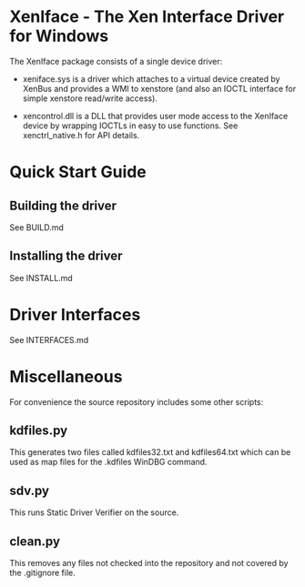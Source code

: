 XenIface - The Xen Interface Driver for Windows
===============================================

The XenIface package consists of a single device driver:

*    xeniface.sys is a driver which attaches to a virtual device created
     by XenBus and provides a WMI to xenstore (and also an IOCTL interface
     for simple xenstore read/write access).

*    xencontrol.dll is a DLL that provides user mode access to the XenIface
     device by wrapping IOCTLs in easy to use functions. See xenctrl_native.h
     for API details.

Quick Start Guide
=================

Building the driver
-------------------

See BUILD.md

Installing the driver
---------------------

See INSTALL.md

Driver Interfaces
=================

See INTERFACES.md

Miscellaneous
=============

For convenience the source repository includes some other scripts:

kdfiles.py
----------

This generates two files called kdfiles32.txt and kdfiles64.txt which can
be used as map files for the .kdfiles WinDBG command.

sdv.py
------

This runs Static Driver Verifier on the source.

clean.py
--------

This removes any files not checked into the repository and not covered by
the .gitignore file.
